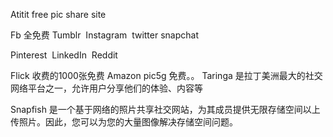 Atitit free pic share site

Fb 全免费
Tumblr   Instagram   twitter  snapchat

Pinterest   LinkedIn  Reddit

Flick  收费的1000张免费
Amazon pic5g  免费。。
Taringa 是拉丁美洲最大的社交网络平台之一，允许用户分享他们的体验、内容等

Snapfish 是一个基于网络的照片共享社交网站，为其成员提供无限存储空间以上传照片。因此，您可以为您的大量图像解决存储空间问题。
